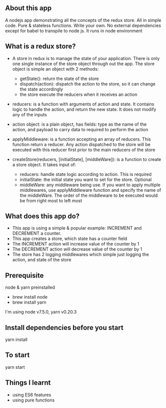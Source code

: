 ## About this app

A nodejs app demonstrating all the concepts of the redux store. All in simple code. Pure & stateless functions. Write your own. No external dependencies except for babel to transpile to node js. It runs in node environment

## What is a redux store?
- A store in redux is to manage the state of your application. There is only one single instance of the store object through out the app. The store object is simple an object with 2 methods:
  - getState(): return the state of the store
  - dispatch(action): dispatch the action to the store, so it can change the state accordingly
  - the store execute the reducers when it receives an action

- reducers: is a function with arguments of action and state. It contains logic to handle the action, and return the new state. It does not modify any of the inputs

- action object: is a plain object, has fields: type as the name of the action, and payload to carry data to required to perform the action

- applyMiddleware: is a function accepting an array of reducers. This function return a reducer. Any action dispatched to the store will be executed with this reducer first prior to the main reducers of the store

- createStore(reducers, [initialState], [middleWare]): is a function to create a store object. It takes input of:
  - reducers: handle state logic according to action. This is required
  - initialState: the initial state you want to set for the store. Optional
  - middleWare: any middleware being use. If you want to apply multiple middlewares, use applyMiddleware function and specify the name of the middleWare. The order of the middleware to be executed would be from right most to left most

## What does this app do?
- This app is using a simple & popular example: INCREMENT and DECREMENT a counter.
- This app creates a store, which state has a counter field
- The INCREMENT action will increase value of the counter by 1
- The DECREMENT action will decrease value of the counter by 1
- The store has 2 logging middlewares which simple just logging the action, and state of the store

## Prerequisite
  node & yarn preinstalled

  - brew install node
  - brew install yarn

  I'm using node v7.5.0, yarn v0.20.3

## Install dependencies before you start
  yarn install

## To start
  yarn start

## Things I learnt
- using ES6 features
- using pure functions

